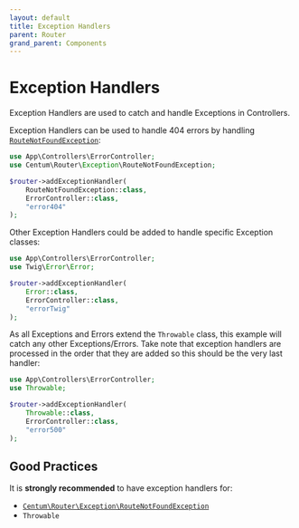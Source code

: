 ```yaml
---
layout: default
title: Exception Handlers
parent: Router
grand_parent: Components
---
```




# Exception Handlers

Exception Handlers are used to catch and handle Exceptions in Controllers.

Exception Handlers can be used to handle 404 errors by handling [`RouteNotFoundException`](https://github.com/SidRoberts/centum/blob/development/src/Router/Exception/RouteNotFoundException.php):

```php
use App\Controllers\ErrorController;
use Centum\Router\Exception\RouteNotFoundException;

$router->addExceptionHandler(
    RouteNotFoundException::class,
    ErrorController::class,
    "error404"
);
```

Other Exception Handlers could be added to handle specific Exception classes:

```php
use App\Controllers\ErrorController;
use Twig\Error\Error;

$router->addExceptionHandler(
    Error::class,
    ErrorController::class,
    "errorTwig"
);
```

As all Exceptions and Errors extend the `Throwable` class, this example will catch any other Exceptions/Errors.
Take note that exception handlers are processed in the order that they are added so this should be the very last handler:

```php
use App\Controllers\ErrorController;
use Throwable;

$router->addExceptionHandler(
    Throwable::class,
    ErrorController::class,
    "error500"
);
```



## Good Practices

It is **strongly recommended** to have exception handlers for:

- [`Centum\Router\Exception\RouteNotFoundException`](https://github.com/SidRoberts/centum/blob/development/src/Router/Exception/RouteNotFoundException.php)
- `Throwable`
